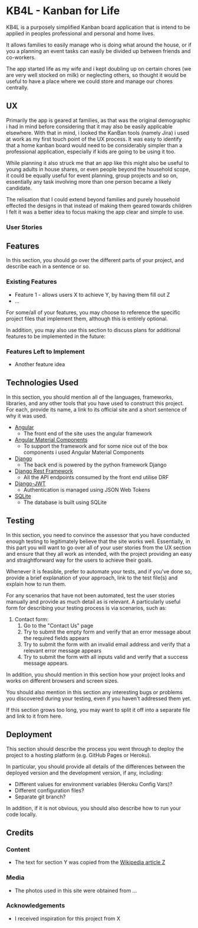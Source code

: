 # KB4L - Kanban for Life

KB4L is a purposely simplified Kanban board application that is intend to be applied in peoples professional and personal and home lives.

It allows families to easily manage who is doing what around the house, or if you a planning an event tasks can easily be divided up between friends and co-workers.

The app started life as my wife and i kept doubling up on certain chores (we are very well stocked on milk) or neglecting others, so thought it would be useful to have a place where we could store and manage our chores centrally.
 
## UX
 
Primarily the app is geared at families, as that was the original demographic i had in mind before considering that it may also be easily applicable elsewhere. With that in mind, i looked the KanBan tools (namely Jira) i used at work as my first touch point of the UX process. It was easy to identify that a home kanban board would need to be considerably simpler than a professional application, especially if kids are going to be using it too. 

While planning it also struck me that an app like this might also be useful to young adults in house shares, or even people beyond the household scope, it could be equally useful for event planning, group projects and so on, essentially any task involving more than one person became a likely candidate.

The relisation that I could extend beyond families and purely household effected the designs in that instead of making them geared towards children I felt it was a better idea to focus making the app clear and simple to use.

### User Stories

## Features

In this section, you should go over the different parts of your project, and describe each in a sentence or so.
 
### Existing Features
- Feature 1 - allows users X to achieve Y, by having them fill out Z
- ...

For some/all of your features, you may choose to reference the specific project files that implement them, although this is entirely optional.

In addition, you may also use this section to discuss plans for additional features to be implemented in the future:

### Features Left to Implement
- Another feature idea

## Technologies Used

In this section, you should mention all of the languages, frameworks, libraries, and any other tools that you have used to construct this project. For each, provide its name, a link to its official site and a short sentence of why it was used.

- [Angular](https://jquery.com)
    - The front end of the site uses the angular framework 
- [Angular Material Components](https://jquery.com)
    - To support the framework and for some nice out of the box components i used Angular Material Components
- [Django](https://jquery.com)
    - The back end is powered by the python framework Django
- [Django Rest Framework](https://jquery.com)
    - All the API endpoints consumed by the front end utilise DRF
- [Django-JWT](https://jquery.com)
    - Authentication is managed using JSON Web Tokens
- [SQLite](https://jquery.com)
    - The database is built using SQLite  


## Testing

In this section, you need to convince the assessor that you have conducted enough testing to legitimately believe that the site works well. Essentially, in this part you will want to go over all of your user stories from the UX section and ensure that they all work as intended, with the project providing an easy and straightforward way for the users to achieve their goals.

Whenever it is feasible, prefer to automate your tests, and if you've done so, provide a brief explanation of your approach, link to the test file(s) and explain how to run them.

For any scenarios that have not been automated, test the user stories manually and provide as much detail as is relevant. A particularly useful form for describing your testing process is via scenarios, such as:

1. Contact form:
    1. Go to the "Contact Us" page
    2. Try to submit the empty form and verify that an error message about the required fields appears
    3. Try to submit the form with an invalid email address and verify that a relevant error message appears
    4. Try to submit the form with all inputs valid and verify that a success message appears.

In addition, you should mention in this section how your project looks and works on different browsers and screen sizes.

You should also mention in this section any interesting bugs or problems you discovered during your testing, even if you haven't addressed them yet.

If this section grows too long, you may want to split it off into a separate file and link to it from here.

## Deployment

This section should describe the process you went through to deploy the project to a hosting platform (e.g. GitHub Pages or Heroku).

In particular, you should provide all details of the differences between the deployed version and the development version, if any, including:
- Different values for environment variables (Heroku Config Vars)?
- Different configuration files?
- Separate git branch?

In addition, if it is not obvious, you should also describe how to run your code locally.


## Credits

### Content
- The text for section Y was copied from the [Wikipedia article Z](https://en.wikipedia.org/wiki/Z)

### Media
- The photos used in this site were obtained from ...

### Acknowledgements

- I received inspiration for this project from X
